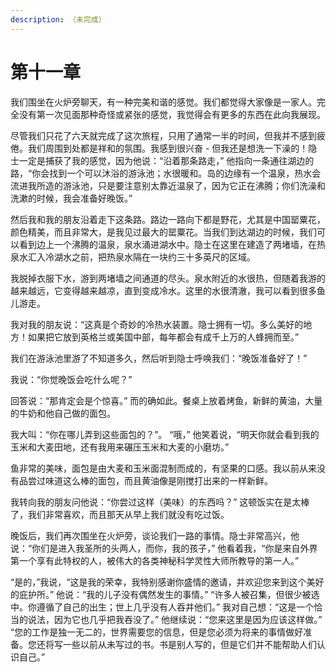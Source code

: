 ```yaml
---
description: （未完成）
---
```


# 第十一章

我们围坐在火炉旁聊天，有一种完美和谐的感觉。我们都觉得大家像是一家人。完全没有第一次见面那种奇怪或紧张的感觉，我觉得会有更多的东西在此向我展现。 

尽管我们只花了六天就完成了这次旅程，只用了通常一半的时间，但我并不感到疲倦。我们周围到处都是祥和的氛围。我感到很兴奋 - 但我还是想洗一下澡的！隐士一定是捕获了我的感觉，因为他说：“沿着那条路走，” 他指向一条通往湖边的路，“你会找到一个可以沐浴的游泳池；水很暖和。岛的边缘有一个温泉，热水会流进我所造的游泳池，只是要注意别太靠近温泉了，因为它正在沸腾；你们洗澡和洗漱的时候，我会准备好晚饭。” 

然后我和我的朋友沿着走下这条路。路边一路向下都是野花，尤其是中国罂粟花，颜色精美，而且非常大，是我见过最大的罂粟花。当我们到达湖边的时候，我们可以看到边上一个沸腾的温泉，泉水涌进湖水中。隐士在这里在建造了两堵墙，在热泉水汇入冷湖水之前，把热泉水隔在一块约三十多英尺的区域。 

我脱掉衣服下水，游到两堵墙之间通道的尽头。泉水附近的水很热，但随着我游的越来越远，它变得越来越凉，直到变成冷水。这里的水很清澈，我可以看到很多鱼儿游走。 

我对我的朋友说：“这真是个奇妙的冷热水装置。隐士拥有一切。多么美好的地方！如果把它放到英格兰或美国中部，每年都会有成千上万的人蜂拥而至。”

我们在游泳池里游了不知道多久，然后听到隐士呼唤我们：“晚饭准备好了！” 

我说：“你觉晚饭会吃什么呢？” 

回答说：​​“那肯定会是个惊喜。” 而的确如此。餐桌上放着烤鱼，新鲜的黄油，大量的牛奶和他自己做的面包。 

我大叫：“你在哪儿弄到这些面包的？”。 “哦，” 他笑着说，“明天你就会看到我的玉米和大麦田地，还有我用来碾压玉米和大麦的小磨坊。” 

鱼非常的美味，面包是由大麦和玉米面混制而成的，有坚果的口感。我以前从来没有品尝过味道这么棒的面包，而且黄油像是刚搅打出来的一样新鲜。 

我转向我的朋友问他说：“你尝过这样（美味）的东西吗？” 这顿饭实在是太棒了，我们非常喜欢，而且那天从早上我们就没有吃过饭。 

晚饭后，我们再次围坐在火炉旁，谈论我们一路的事情。隐士非常高兴，他说：“你们是进入我圣所的头两人，而你，我的孩子，” 他看着我，“你是来自外界第一个享有此特权的人，被伟大的各类神秘科学灵性大师所教导的第一人。” 

“是的，”我说，“这是我的荣幸，我特别感谢你盛情的邀请，并欢迎您来到这个美好的庇护所。” 他说：“我的儿子没有偶然发生的事情。” “许多人被召集，但很少被选中。你遵循了自己的出生；世上几乎没有人吞并他们。” 我对自己想：“这是一个恰当的说法，因为它也几乎把我吞没了。” 他继续说：“您来这里是因为应该这样做。” “您的工作是独一无二的，世界需要您的信息，但是您必须为将来的事情做好准备。您还将写一些以前从未写过的书。书是别人写的，但是它们并不能帮助人们认识自己。”

